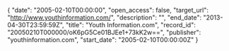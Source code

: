{
  "date": "2005-02-10T00:00:00", 
  "open_access": false, 
  "target_url": "http://www.youthinformation.com/", 
  "description": "", 
  "end_date": "2013-04-30T23:59:59Z", 
  "title": "Youth Information.com", 
  "record_id": "20050210T000000/oK6pG5Ce01BJEe1+73kK2w==", 
  "publisher": "youthinformation.com", 
  "start_date": "2005-02-10T00:00:00Z"
}


